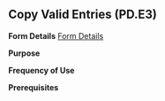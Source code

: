 ## Copy Valid Entries (PD.E3)
<PageHeader />

**Form Details**
[Form Details](../PD-E3-1/README.md)

**Purpose**

**Frequency of Use**

**Prerequisites**

<badge text= "Version 8.10.57 " vertical="middle" />

<PageFooter />
